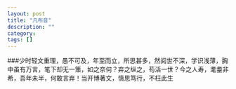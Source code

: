 ```yaml
---
layout: post
title: "凡布音"
description: ""
category: 
tags: []
---
```


###少时轻文重理，愚不可及，年至而立，所思甚多，然阅世不深，学识浅薄，胸中虽有万言，笔下却无一策，如之奈何？弃之纵之，苟活一世？今之人寿，耄耋非希，吾年未半，何敢言弃！当开博著文，慎思笃行，不枉此生
